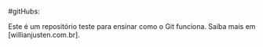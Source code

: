 #gitHubs:

Este é um repositório teste para ensinar como o Git funciona.
Saiba mais em [willianjusten.com.br].

